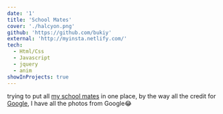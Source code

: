 ```yaml
---
date: '1'
title: 'School Mates'
cover: './halcyon.png'
github: 'https://github.com/bukiy'
external: 'http://myinsta.netlify.com/'
tech:
  - Html/Css
  - Javascript
  - jquery
  - anim
showInProjects: true
---
```


trying to put all [my school mates](http://en.hbut.edu.cn/) in one place, by the way all the credit for [Google](google.com), I have all the photos from Google😂
